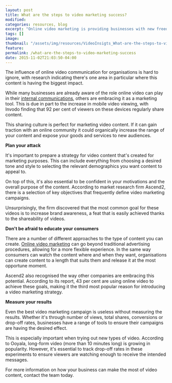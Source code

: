 ```yaml
---
layout: post
title: What are the steps to video marketing success?
modified:
categories: resources, blog
excerpt: "Online video marketing is providing businesses with new freedom when it comes to promoting their content. What do you need to know?"
tags: []
image:
thumbnail: "/assets/img/resources/VideoInsigts_What-are-the-steps-to-video-marketing-success.jpg"
feature:
permalink: /what-are-the-steps-to-video-marketing-success
date: 2015-11-02T21:03:50-04:00
---
```

<input id="br-article-id" name="br-article-id" type="hidden" value="6024000" />

The influence of online video communication for organisations is hard to ignore, with research indicating there's one area in particular where this content is having the biggest impact.

While many businesses are already aware of the role online video can play in their <a href="/employee-engagement/">internal communications</a>, others are embracing it as a marketing tool. This is due in part to the increase in mobile video viewing, with Invodo finding that 92 per cent of viewers on these devices regularly share content.

This sharing culture is perfect for marketing video content. If it can gain traction with an online community it could organically increase the range of your content and expose your goods and services to new audiences.

<strong>Plan your attack</strong>

It's important to prepare a strategy for video content that's created for marketing purposes. This can include everything from choosing a desired tone and style to selecting the relevant demographics you want content to appeal to.

On top of this, it's also essential to be confident in your motivations and the overall purpose of the content. According to market research firm Ascend2, there is a selection of key objectives that frequently define video marketing campaigns.

Unsurprisingly, the firm discovered that the most common goal for these videos is to increase brand awareness, a feat that is easily achieved thanks to the shareability of videos.

<strong>Don't be afraid to educate your consumers</strong>

There are a number of different approaches to the type of content you can create. <a href="/marketing-communications/">Online video marketing</a> can go beyond traditional advertising procedures, allowing for a more flexible experience. In the same way consumers can watch the content where and when they want, organisations can create content to a length that suits them and release it at the most opportune moment.

Ascend2 also recognised the way other companies are embracing this potential. According to its report, 43 per cent are using online video to achieve these goals, making it the third most popular reason for introducing a video marketing strategy.

<strong>Measure your results</strong>

Even the best video marketing campaign is useless without measuring the results. Whether it's through number of views, total shares, conversions or drop-off rates, businesses have a range of tools to ensure their campaigns are having the desired effect.

This is especially important when trying out new types of video. According to Ooyala, long-form video (more than 10 minutes long) is growing in popularity. However, it's essential to track drop-off rates in these experiments to ensure viewers are watching enough to receive the intended messages.

For more information on how your business can make the most of video content, contact the team today.
